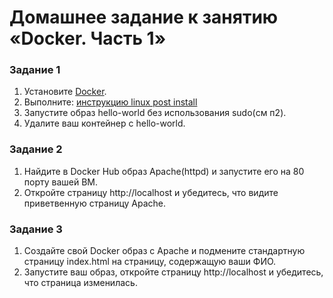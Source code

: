 # Домашнее задание к занятию «Docker. Часть 1»


### Задание 1  

1. Установите [Docker](https://www.docker.com/).
2. Выполните: [инструкцию linux post install](https://docs.docker.com/engine/install/linux-postinstall/) 
3. Запустите образ hello-world  без использования sudo(см п2).
4. Удалите ваш контейнер с hello-world.

### Задание 2

1. Найдите в Docker Hub образ Apache(httpd) и запустите его на 80 порту вашей ВМ.
2. Откройте страницу http://localhost и убедитесь, что видите приветвенную страницу Apache.

### Задание 3

1. Создайте свой Docker образ с Apache и подмените стандартную страницу index.html на страницу, содержащую ваши ФИО.
2. Запустите ваш образ, откройте страницу http://localhost и убедитесь, что страница изменилась.
